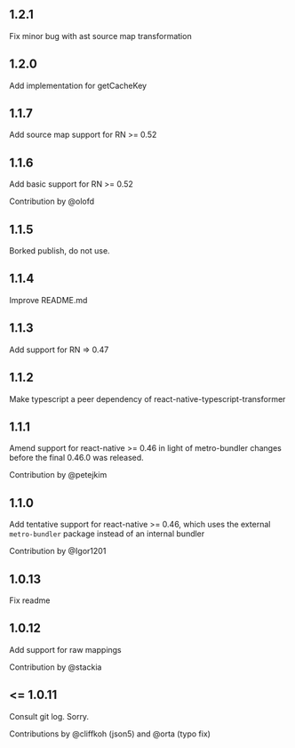 
## 1.2.1

Fix minor bug with ast source map transformation

## 1.2.0

Add implementation for getCacheKey

## 1.1.7

Add source map support for RN >= 0.52

## 1.1.6

Add basic support for RN >= 0.52

Contribution by @olofd

## 1.1.5

Borked publish, do not use.

## 1.1.4

Improve README.md

## 1.1.3

Add support for RN => 0.47

## 1.1.2

Make typescript a peer dependency of react-native-typescript-transformer

## 1.1.1

Amend support for react-native >= 0.46 in light of metro-bundler changes
before the final 0.46.0 was released.

Contribution by @petejkim

## 1.1.0

Add tentative support for react-native >= 0.46, which uses the external
`metro-bundler` package instead of an internal bundler

Contribution by @Igor1201

## 1.0.13

Fix readme

## 1.0.12

Add support for raw mappings

Contribution by @stackia

## <= 1.0.11

Consult git log. Sorry.

Contributions by @cliffkoh (json5) and @orta (typo fix)
